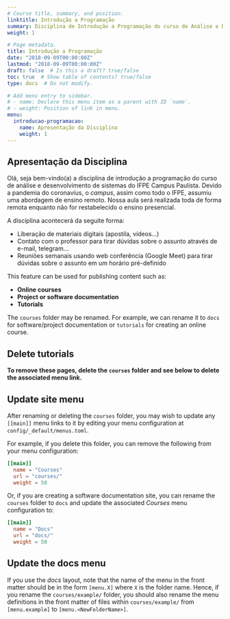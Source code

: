 ```yaml
---
# Course title, summary, and position.
linktitle: Introdução a Programação
summary: Disciplina de Introdução a Programação do curso de Análise e Desenvolvimento de Sistemas do IFPE Campus Paulista.
weight: 1

# Page metadata.
title: Introdução a Programação
date: "2018-09-09T00:00:00Z"
lastmod: "2018-09-09T00:00:00Z"
draft: false  # Is this a draft? true/false
toc: true  # Show table of contents? true/false
type: docs  # Do not modify.

# Add menu entry to sidebar.
# - name: Declare this menu item as a parent with ID `name`.
# - weight: Position of link in menu.
menu:
  introducao-programacao:
    name: Apresentação da Disciplina
    weight: 1
---
```


## Apresentação da Disciplina

Olá, seja bem-vindo(a) a disciplina de introdução a programação do curso de análise e desenvolvimento de sistemas do IFPE Campus Paulista. Devido a pandemia do coronavíus, o *campus*, assim como todo o IFPE, assumiu uma abordagem de ensino remoto. Nossa aula será realizada toda de forma remota enquanto não for restabelecido o ensino presencial. 

A disciplina acontecerá da seguite forma: 

* Liberação de materiais digitais (apostila, vídeos...)
* Contato com o professor para tirar dúvidas sobre o assunto através de e-mail, telegram... 
* Reuniões semanais usando web conferência (Google Meet) para tirar dúvidas sobre o assunto em um horário pré-definido


This feature can be used for publishing content such as:

* **Online courses**
* **Project or software documentation**
* **Tutorials**

The `courses` folder may be renamed. For example, we can rename it to `docs` for software/project documentation or `tutorials` for creating an online course.

## Delete tutorials

**To remove these pages, delete the `courses` folder and see below to delete the associated menu link.**

## Update site menu

After renaming or deleting the `courses` folder, you may wish to update any `[[main]]` menu links to it by editing your menu configuration at `config/_default/menus.toml`.

For example, if you delete this folder, you can remove the following from your menu configuration:

```toml
[[main]]
  name = "Courses"
  url = "courses/"
  weight = 50
```

Or, if you are creating a software documentation site, you can rename the `courses` folder to `docs` and update the associated *Courses* menu configuration to:

```toml
[[main]]
  name = "Docs"
  url = "docs/"
  weight = 50
```

## Update the docs menu

If you use the *docs* layout, note that the name of the menu in the front matter should be in the form `[menu.X]` where `X` is the folder name. Hence, if you rename the `courses/example/` folder, you should also rename the menu definitions in the front matter of files within `courses/example/` from `[menu.example]` to `[menu.<NewFolderName>]`.
